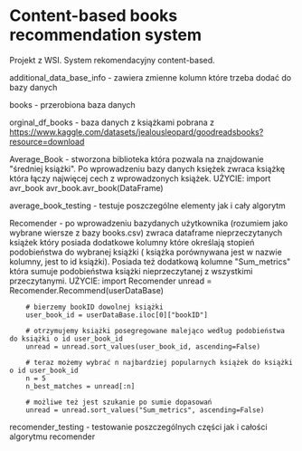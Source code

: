 # Content-based books recommendation system
Projekt z WSI. System rekomendacyjny content-based.



additional_data_base_info - zawiera zmienne kolumn które trzeba dodać do bazy danych

books - przerobiona baza danych 

orginal_df_books - baza danych z książkami pobrana z https://www.kaggle.com/datasets/jealousleopard/goodreadsbooks?resource=download

Average_Book - stworzona biblioteka która pozwala na znajdowanie "średniej książki". Po wprowadzeniu bazy danych księżek zwraca książkę która
    łączy najwięcej cech z wprowadzonych książek.
    UŻYCIE: 
        import avr_book
        avr_book.avr_book(DataFrame)

average_book_testing - testuje poszczególne elementy jak i cały algorytm

Recomender - po wprowadzeniu bazydanych użytkownika (rozumiem jako wybrane wiersze z bazy books.csv) zwraca dataframe nieprzeczytanych książek który posiada dodatkowe kolumny które określają stopień podobieństwa do wybranej książki ( książka porównywana jest w nazwie kolumny, jest to id książki). Posiada też dodatkową kolumne "Sum_metrics" która sumuje podobieństwa książki nieprzeczytanej z wszystkimi przeczytanymi.
    UŻYCIE:
        import Recomender
        unread = Recomender.Recommend(userDataBase)

        # bierzemy bookID dowolnej książki
        user_book_id = userDataBase.iloc[0]["bookID"]

        # otrzymujemy książki posegregowane malejąco według podobieństwa do książki o id user_book_id
        unread = unread.sort_values(user_book_id, ascending=False)

        # teraz możemy wybrać n najbardziej popularnych książek do książki o id user_book_id
        n = 5
        n_best_matches = unread[:n]

        # możliwe też jest szukanie po sumie dopasowań
        unread = unread.sort_values("Sum_metrics", ascending=False)

recomender_testing - testowanie poszczególnych części jak i całości algorytmu recomender